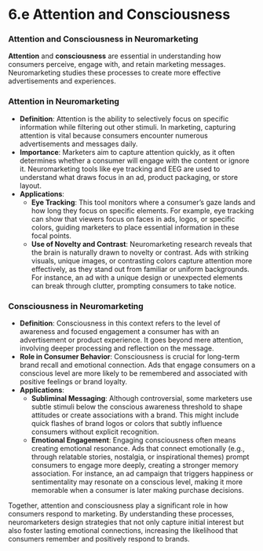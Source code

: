 # 6.e Attention and Consciousness

### Attention and Consciousness in Neuromarketing

**Attention** and **consciousness** are essential in understanding how consumers perceive, engage with, and retain marketing messages. Neuromarketing studies these processes to create more effective advertisements and experiences.

### Attention in Neuromarketing
- **Definition**: Attention is the ability to selectively focus on specific information while filtering out other stimuli. In marketing, capturing attention is vital because consumers encounter numerous advertisements and messages daily.
- **Importance**: Marketers aim to capture attention quickly, as it often determines whether a consumer will engage with the content or ignore it. Neuromarketing tools like eye tracking and EEG are used to understand what draws focus in an ad, product packaging, or store layout.
- **Applications**:
  - **Eye Tracking**: This tool monitors where a consumer’s gaze lands and how long they focus on specific elements. For example, eye tracking can show that viewers focus on faces in ads, logos, or specific colors, guiding marketers to place essential information in these focal points.
  - **Use of Novelty and Contrast**: Neuromarketing research reveals that the brain is naturally drawn to novelty or contrast. Ads with striking visuals, unique images, or contrasting colors capture attention more effectively, as they stand out from familiar or uniform backgrounds. For instance, an ad with a unique design or unexpected elements can break through clutter, prompting consumers to take notice.

### Consciousness in Neuromarketing
- **Definition**: Consciousness in this context refers to the level of awareness and focused engagement a consumer has with an advertisement or product experience. It goes beyond mere attention, involving deeper processing and reflection on the message.
- **Role in Consumer Behavior**: Consciousness is crucial for long-term brand recall and emotional connection. Ads that engage consumers on a conscious level are more likely to be remembered and associated with positive feelings or brand loyalty. 
- **Applications**:
  - **Subliminal Messaging**: Although controversial, some marketers use subtle stimuli below the conscious awareness threshold to shape attitudes or create associations with a brand. This might include quick flashes of brand logos or colors that subtly influence consumers without explicit recognition.
  - **Emotional Engagement**: Engaging consciousness often means creating emotional resonance. Ads that connect emotionally (e.g., through relatable stories, nostalgia, or inspirational themes) prompt consumers to engage more deeply, creating a stronger memory association. For instance, an ad campaign that triggers happiness or sentimentality may resonate on a conscious level, making it more memorable when a consumer is later making purchase decisions.

Together, attention and consciousness play a significant role in how consumers respond to marketing. By understanding these processes, neuromarketers design strategies that not only capture initial interest but also foster lasting emotional connections, increasing the likelihood that consumers remember and positively respond to brands.
